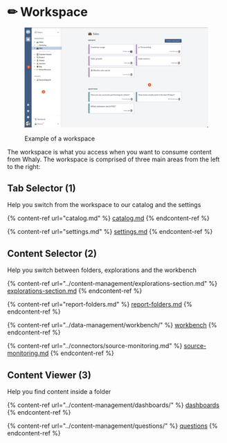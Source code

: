 # ✏ Workspace

<figure><img src="../.gitbook/assets/image (8) (1) (2).png" alt=""><figcaption><p>Example of a workspace</p></figcaption></figure>

The workspace is what you access when you want to consume content from Whaly. The workspace is comprised of three main areas from the left to the right:

## **Tab Selector (1)**

Help you switch from the workspace to our catalog and the settings

{% content-ref url="catalog.md" %}
[catalog.md](catalog.md)
{% endcontent-ref %}

{% content-ref url="settings.md" %}
[settings.md](settings.md)
{% endcontent-ref %}

## **Content Selector (2)**

Help you switch between folders, explorations and the workbench

{% content-ref url="../content-management/explorations-section.md" %}
[explorations-section.md](../content-management/explorations-section.md)
{% endcontent-ref %}

{% content-ref url="report-folders.md" %}
[report-folders.md](report-folders.md)
{% endcontent-ref %}

{% content-ref url="../data-management/workbench/" %}
[workbench](../data-management/workbench/)
{% endcontent-ref %}

{% content-ref url="../connectors/source-monitoring.md" %}
[source-monitoring.md](../connectors/source-monitoring.md)
{% endcontent-ref %}

## **Content Viewer (3)**

Help you find content inside a folder

{% content-ref url="../content-management/dashboards/" %}
[dashboards](../content-management/dashboards/)
{% endcontent-ref %}

{% content-ref url="../content-management/questions/" %}
[questions](../content-management/questions/)
{% endcontent-ref %}
